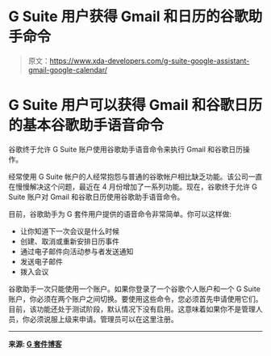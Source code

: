 # G Suite 用户获得 Gmail 和日历的谷歌助手命令

> 原文：<https://www.xda-developers.com/g-suite-google-assistant-gmail-google-calendar/>

# G Suite 用户可以获得 Gmail 和谷歌日历的基本谷歌助手语音命令

谷歌终于允许 G Suite 账户使用谷歌助手语音命令来执行 Gmail 和谷歌日历操作。

经常使用 G Suite 帐户的人经常抱怨与普通的谷歌帐户相比缺乏功能。该公司一直在慢慢解决这个问题，最近在 4 月份增加了一系列功能。现在，谷歌终于允许 G Suite 账户对 Gmail 和谷歌日历使用谷歌助手语音命令。

目前，谷歌助手为 G 套件用户提供的语音命令非常简单。你可以这样做:

*   让你知道下一次会议是什么时候
*   创建、取消或重新安排日历事件
*   通过电子邮件向活动参与者发送通知
*   发送电子邮件
*   拨入会议

谷歌助手一次只能使用一个账户。如果你登录了一个谷歌个人账户和一个 G Suite 账户，你必须在两个账户之间切换。要使用这些命令，您必须首先申请使用它们。目前，该功能还处于测试阶段，默认情况下没有启用。这意味着如果你不是管理人员，你必须说服上级来申请。管理员可以在这里注册。

* * *

**来源: [G 套件博客](https://gsuiteupdates.googleblog.com/2019/11/use-google-assistant-with-your-g-suite.html)**
